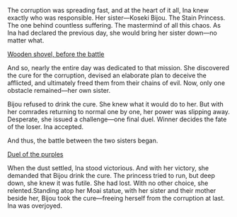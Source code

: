 <!-- title: Wooden Shovel -->

The corruption was spreading fast, and at the heart of it all, Ina knew exactly who was responsible. Her sister—Koseki Bijou. The Stain Princess. The one behind countless suffering. The mastermind of all this chaos. As Ina had declared the previous day, she would bring her sister down—no matter what.

[Wooden shovel, before the battle](#embed:https://www.youtube.com/live/NdWqpuyH0Zg?feature=shared\&t=2310)

And so, nearly the entire day was dedicated to that mission. She discovered the cure for the corruption, devised an elaborate plan to deceive the afflicted, and ultimately freed them from their chains of evil. Now, only one obstacle remained—her own sister.

Bijou refused to drink the cure. She knew what it would do to her. But with her comrades returning to normal one by one, her power was slipping away. Desperate, she issued a challenge—one final duel. Winner decides the fate of the loser. Ina accepted.

And thus, the battle between the two sisters began.

[Duel of the purples](#embed:https://www.youtube.com/live/NdWqpuyH0Zg?feature=shared\&t=4490)

When the dust settled, Ina stood victorious. And with her victory, she demanded that Bijou drink the cure. The princess tried to run, but deep down, she knew it was futile. She had lost. With no other choice, she relented.Standing atop her Moai statue, with her sister and their mother beside her, Bijou took the cure—freeing herself from the corruption at last.
Ina was overjoyed.
